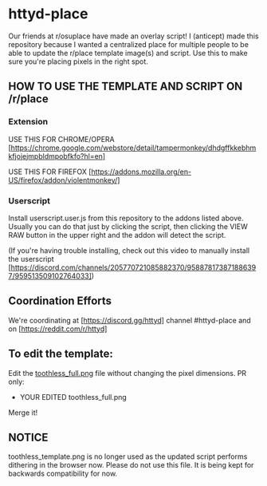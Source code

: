 # httyd-place

Our friends at r/osuplace have made an overlay script! I (anticept) made this repository because I wanted a centralized place for multiple people to be able to update the r/place template image(s) and script. Use this to make sure you're placing pixels in the right spot.

## HOW TO USE THE TEMPLATE AND SCRIPT ON /r/place

### Extension

USE THIS FOR CHROME/OPERA
[https://chrome.google.com/webstore/detail/tampermonkey/dhdgffkkebhmkfjojejmpbldmpobfkfo?hl=en]

USE THIS FOR FIREFOX
[https://addons.mozilla.org/en-US/firefox/addon/violentmonkey/]

### Userscript

Install userscript.user.js from this repository to the addons listed above. Usually you can do that just by clicking the script, then clicking the VIEW RAW button in the upper right and the addon will detect the script.

(If you're having trouble installing, check out this video to manually install the userscript [https://discord.com/channels/205770721085882370/958878173871886397/959513509102764033])

## Coordination Efforts

We're coordinating at [https://discord.gg/httyd] channel #httyd-place and on [https://reddit.com/r/httyd]

## To edit the template:

Edit the [toothless_full.png](toothless_full.png) file without changing the pixel dimensions. PR only:

* YOUR EDITED toothless_full.png

Merge it!

## NOTICE

toothless_template.png is no longer used as the updated script performs dithering in the browser now. Please do not use this file. It is being kept for backwards compatibility for now.
